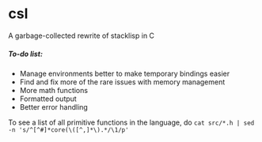 # csl
A garbage-collected rewrite of stacklisp in C

##### To-do list:
* Manage environments better to make temporary bindings easier
* Find and fix more of the rare issues with memory management
* More math functions
* Formatted output
* Better error handling

To see a list of all primitive functions in the language, do `cat src/*.h | sed -n 's/^[^#]*core(\([^,]*\).*/\1/p'`
